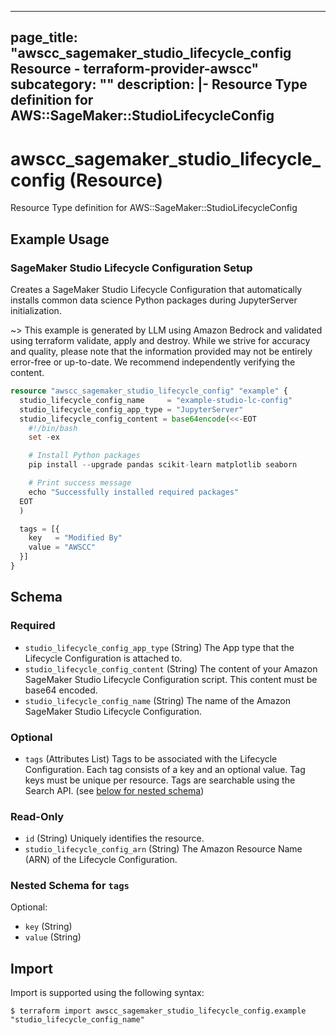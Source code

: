 
---
page_title: "awscc_sagemaker_studio_lifecycle_config Resource - terraform-provider-awscc"
subcategory: ""
description: |-
  Resource Type definition for AWS::SageMaker::StudioLifecycleConfig
---

# awscc_sagemaker_studio_lifecycle_config (Resource)

Resource Type definition for AWS::SageMaker::StudioLifecycleConfig

## Example Usage

### SageMaker Studio Lifecycle Configuration Setup

Creates a SageMaker Studio Lifecycle Configuration that automatically installs common data science Python packages during JupyterServer initialization.

~> This example is generated by LLM using Amazon Bedrock and validated using terraform validate, apply and destroy. While we strive for accuracy and quality, please note that the information provided may not be entirely error-free or up-to-date. We recommend independently verifying the content.

```terraform
resource "awscc_sagemaker_studio_lifecycle_config" "example" {
  studio_lifecycle_config_name     = "example-studio-lc-config"
  studio_lifecycle_config_app_type = "JupyterServer"
  studio_lifecycle_config_content = base64encode(<<-EOT
    #!/bin/bash
    set -ex

    # Install Python packages
    pip install --upgrade pandas scikit-learn matplotlib seaborn

    # Print success message
    echo "Successfully installed required packages"
  EOT
  )

  tags = [{
    key   = "Modified By"
    value = "AWSCC"
  }]
}
```

<!-- schema generated by tfplugindocs -->
## Schema

### Required

- `studio_lifecycle_config_app_type` (String) The App type that the Lifecycle Configuration is attached to.
- `studio_lifecycle_config_content` (String) The content of your Amazon SageMaker Studio Lifecycle Configuration script. This content must be base64 encoded.
- `studio_lifecycle_config_name` (String) The name of the Amazon SageMaker Studio Lifecycle Configuration.

### Optional

- `tags` (Attributes List) Tags to be associated with the Lifecycle Configuration. Each tag consists of a key and an optional value. Tag keys must be unique per resource. Tags are searchable using the Search API. (see [below for nested schema](#nestedatt--tags))

### Read-Only

- `id` (String) Uniquely identifies the resource.
- `studio_lifecycle_config_arn` (String) The Amazon Resource Name (ARN) of the Lifecycle Configuration.

<a id="nestedatt--tags"></a>
### Nested Schema for `tags`

Optional:

- `key` (String)
- `value` (String)

## Import

Import is supported using the following syntax:

```shell
$ terraform import awscc_sagemaker_studio_lifecycle_config.example "studio_lifecycle_config_name"
```
